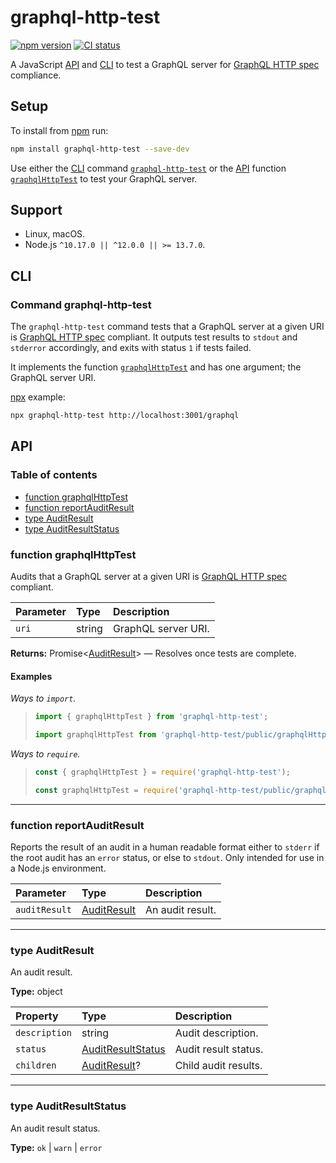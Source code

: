 # graphql-http-test

[![npm version](https://badgen.net/npm/v/graphql-http-test)](https://npm.im/graphql-http-test) [![CI status](https://github.com/jaydenseric/graphql-http-test/workflows/CI/badge.svg)](https://github.com/jaydenseric/graphql-http-test/actions)

A JavaScript [API](#api) and [CLI](#cli) to test a GraphQL server for [GraphQL HTTP spec](https://github.com/APIs-guru/graphql-over-http) compliance.

## Setup

To install from [npm](https://npmjs.com) run:

```sh
npm install graphql-http-test --save-dev
```

Use either the [CLI](#cli) command [`graphql-http-test`](#command-graphql-http-test) or the [API](#api) function [`graphqlHttpTest`](#function-testgraphqlhttp) to test your GraphQL server.

## Support

- Linux, macOS.
- Node.js `^10.17.0 || ^12.0.0 || >= 13.7.0`.

## CLI

### Command graphql-http-test

The `graphql-http-test` command tests that a GraphQL server at a given URI is [GraphQL HTTP spec](https://github.com/APIs-guru/graphql-over-http) compliant. It outputs test results to `stdout` and `stderror` accordingly, and exits with status `1` if tests failed.

It implements the function [`graphqlHttpTest`](#function-testgraphqlhttp) and has one argument; the GraphQL server URI.

[npx](https://npm.im/npx) example:

```sh
npx graphql-http-test http://localhost:3001/graphql
```

## API

### Table of contents

- [function graphqlHttpTest](#function-graphqlhttptest)
- [function reportAuditResult](#function-reportauditresult)
- [type AuditResult](#type-auditresult)
- [type AuditResultStatus](#type-auditresultstatus)

### function graphqlHttpTest

Audits that a GraphQL server at a given URI is [GraphQL HTTP spec](https://github.com/APIs-guru/graphql-over-http) compliant.

| Parameter | Type   | Description         |
| :-------- | :----- | :------------------ |
| `uri`     | string | GraphQL server URI. |

**Returns:** Promise&lt;[AuditResult](#type-auditresult)> — Resolves once tests are complete.

#### Examples

_Ways to `import`._

> ```js
> import { graphqlHttpTest } from 'graphql-http-test';
> ```
>
> ```js
> import graphqlHttpTest from 'graphql-http-test/public/graphqlHttpTest.js';
> ```

_Ways to `require`._

> ```js
> const { graphqlHttpTest } = require('graphql-http-test');
> ```
>
> ```js
> const graphqlHttpTest = require('graphql-http-test/public/graphqlHttpTest');
> ```

---

### function reportAuditResult

Reports the result of an audit in a human readable format either to `stderr` if the root audit has an `error` status, or else to `stdout`. Only intended for use in a Node.js environment.

| Parameter     | Type                             | Description      |
| :------------ | :------------------------------- | :--------------- |
| `auditResult` | [AuditResult](#type-auditresult) | An audit result. |

---

### type AuditResult

An audit result.

**Type:** object

| Property | Type | Description |
| :-- | :-- | :-- |
| `description` | string | Audit description. |
| `status` | [AuditResultStatus](#type-auditresultstatus) | Audit result status. |
| `children` | [AuditResult](#type-auditresult)? | Child audit results. |

---

### type AuditResultStatus

An audit result status.

**Type:** `ok` | `warn` | `error`
